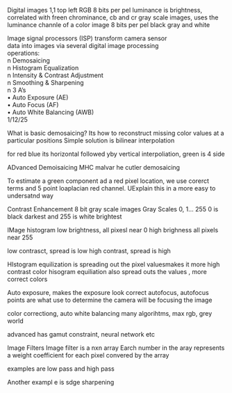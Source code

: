 Digital images
1,1 top left
RGB 8 bits per pel
luminance is brightness, correlated with freen
chrominance, cb and cr
gray scale images, uses the luminance channle of a color image
8 bits per pel black gray and white

Image signal processors (ISP) transform camera sensor  
data into images via several digital image processing  
operations:  
n Demosaicing  
n Histogram Equalization  
n Intensity & Contrast Adjustment  
n Smoothing & Sharpening  
n 3 A’s  
• Auto Exposure (AE)  
• Auto Focus (AF)  
• Auto White Balancing (AWB)  
1/12/25

What is basic demosaicing?
Its how to reconstruct missing color values at a particular positions
Simple solution is bilinear interpolation

for red blue its horizontal followed yby vertical interpoliation, green is 4 side

ADvanced Demoisaicing MHC
malvar he cutler demosaicing

To estimate a green component ad a red pixel location, we use corerct terms and 5 point loaplacian red channel. UExplain this in a more easy to undersatnd way

Contrast Enhancement
8 bit gray scale images
Gray Scales 0, 1... 255
0 is black darkest and 255 is white brightest

IMage histogram
low brightness, all pixesl near 0
high brighness all pixels near 255

low contrasct, spread is low
high contrast, spread is high

HIstogram equilization is  spreading out the pixel valuesmakes it more high contrast
color hisogram equiliation also spread outs the values
, more correct colors

Auto exposure, makes the exposure look correct
autofocus, autofocus points are what use to determine the camera will be focusing the image

color correctiong, auto white balancing
many algorihtms, max rgb, grey world

advanced has gamut constraint, neural network etc

Image Filters
Image filter is a nxn array
Earch number in the aray represents a weight coefficient for each pixel convered by the array

examples are low pass and high pass

Another exampl e is sdge sharpening
